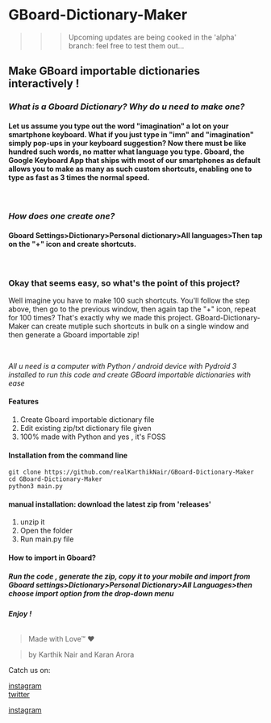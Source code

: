 # GBoard-Dictionary-Maker
>>>Upcoming updates are being cooked in the 'alpha'  branch: feel free to test them out...
## Make GBoard importable dictionaries interactively ! 

### *What is a Gboard Dictionary? Why do u need to make one?*
#### Let us assume you type out the word "imagination" a lot on your smartphone keyboard. What if you just type in "imn" and "imagination" simply pop-ups in your keyboard suggestion? Now there must be like hundred such words, no matter what language you type. Gboard, the Google Keyboard App that ships with most of our smartphones as default allows you to make as many as such custom shortcuts, enabling one to type as fast as 3 times the normal speed.
<br>

### *How does one create one?*
#### Gboard Settings>Dictionary>Personal dictionary>All languages>Then tap on the "+" icon and create shortcuts.
<br>

### Okay that seems easy, so what's the point of this project?
Well imagine you have to make 100 such shortcuts. You'll follow the step above, then go to the previous window, then again tap the "+" icon, repeat for 100 times? That's exactly why we made this project. GBoard-Dictionary-Maker can create mutiple such shortcuts in bulk on a single window and then generate a Gboard importable zip!

<br>

*All u need is a computer with Python / android device with Pydroid 3 installed to run this code and create GBoard importable dictionaries with ease*

#### **Features**
 1. Create Gboard importable dictionary file
 2. Edit existing zip/txt dictionary file given
 3. 100% made with Python and yes , it's FOSS


#### **Installation from the command line**
    git clone https://github.com/realKarthikNair/GBoard-Dictionary-Maker
    cd GBoard-Dictionary-Maker
    python3 main.py

#### **manual installation: download the latest zip from 'releases'**
1. unzip it
2. Open the folder
3. Run main.py file



#### How to import in Gboard?
##### **Run the code , generate the zip, copy it to your mobile and import from Gboard settings>Dictionary>Personal Dictionary>All Languages>then choose import option from the drop-down menu**

###### **Enjoy !**

>Made with Love™ ❤️

>by Karthik Nair and Karan Arora

Catch us on: 

[instagram ](https://www.instagram.com/harry_kris_) <br>
[twitter](https://www.twitter.com/realkarthiknair) <br>

[instagram ](https://www.instagram.com/arorakaran_18) 
